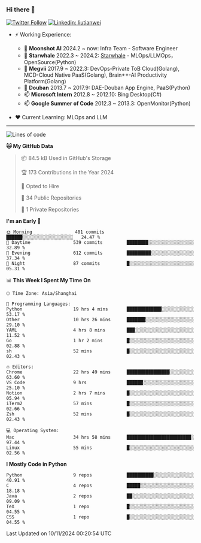 ### Hi there 👋

[![Twitter Follow](https://img.shields.io/twitter/follow/tianweidut?style=social)](https://twitter.com/tianweidut)
[![Linkedin: liutianwei](https://img.shields.io/badge/-liutianwei-blue?style=flat-square&logo=Linkedin&logoColor=white&link=https://www.linkedin.com/in/liutianwei/)](https://www.linkedin.com/in/liutianwei/)

- ⚡ Working Experience:
  - 🔭 **Moonshot AI**  2024.2 ~ now: Infra Team - Software Engineer
  - 🌱 **Starwhale** 2022.3 ~ 2024.2: [Starwhale](https://github.com/star-whale/starwhale) - MLOps/LLMOps，OpenSource(Python)
  - 🌱 **Megvii** 2017.9 ~ 2022.3: DevOps-Private ToB Cloud(Golang), MCD-Cloud Native PaaS(Golang), Brain++-AI Productivity Platform(Golang)
  - 🌱 **Douban** 2013.7 ~ 2017.9: DAE-Douban App Engine, PaaS(Python)
  - 📫 **Microsoft Intern** 2012.8 ~ 2012.10: Bing Desktop(C#)
  - 📫 **Google Summer of Code** 2012.3 ~ 2013.3: OpenMonitor(Python)

- ❤️ Current Learning: MLOps and LLM

---
<!--START_SECTION:waka-->
![Lines of code](https://img.shields.io/badge/From%20Hello%20World%20I%27ve%20Written-1.0%20million%20lines%20of%20code-blue)

**🐱 My GitHub Data** 

> 📦 84.5 kB Used in GitHub's Storage 
 > 
> 🏆 173 Contributions in the Year 2024
 > 
> 💼 Opted to Hire
 > 
> 📜 34 Public Repositories 
 > 
> 🔑 1 Private Repositories 
 > 
**I'm an Early 🐤** 

```text
🌞 Morning                401 commits         ██████░░░░░░░░░░░░░░░░░░░   24.47 % 
🌆 Daytime                539 commits         ████████░░░░░░░░░░░░░░░░░   32.89 % 
🌃 Evening                612 commits         █████████░░░░░░░░░░░░░░░░   37.34 % 
🌙 Night                  87 commits          █░░░░░░░░░░░░░░░░░░░░░░░░   05.31 % 
```


📊 **This Week I Spent My Time On** 

```text
🕑︎ Time Zone: Asia/Shanghai

💬 Programming Languages: 
Python                   19 hrs 4 mins       █████████████░░░░░░░░░░░░   53.17 % 
Other                    10 hrs 26 mins      ███████░░░░░░░░░░░░░░░░░░   29.10 % 
YAML                     4 hrs 8 mins        ███░░░░░░░░░░░░░░░░░░░░░░   11.52 % 
Go                       1 hr 2 mins         █░░░░░░░░░░░░░░░░░░░░░░░░   02.88 % 
sh                       52 mins             █░░░░░░░░░░░░░░░░░░░░░░░░   02.43 % 

🔥 Editors: 
Chrome                   22 hrs 49 mins      ████████████████░░░░░░░░░   63.60 % 
VS Code                  9 hrs               ██████░░░░░░░░░░░░░░░░░░░   25.10 % 
Notion                   2 hrs 7 mins        █░░░░░░░░░░░░░░░░░░░░░░░░   05.94 % 
iTerm2                   57 mins             █░░░░░░░░░░░░░░░░░░░░░░░░   02.66 % 
Zsh                      52 mins             █░░░░░░░░░░░░░░░░░░░░░░░░   02.43 % 

💻 Operating System: 
Mac                      34 hrs 58 mins      ████████████████████████░   97.44 % 
Linux                    55 mins             █░░░░░░░░░░░░░░░░░░░░░░░░   02.56 % 
```

**I Mostly Code in Python** 

```text
Python                   9 repos             ██████████░░░░░░░░░░░░░░░   40.91 % 
C                        4 repos             █████░░░░░░░░░░░░░░░░░░░░   18.18 % 
Java                     2 repos             ██░░░░░░░░░░░░░░░░░░░░░░░   09.09 % 
TeX                      1 repo              █░░░░░░░░░░░░░░░░░░░░░░░░   04.55 % 
CSS                      1 repo              █░░░░░░░░░░░░░░░░░░░░░░░░   04.55 % 
```




 Last Updated on 10/11/2024 00:20:54 UTC
<!--END_SECTION:waka-->
